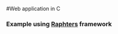 #Web application in C

### Example using [Raphters](https://github.com/DanielWaterworth/Raphters) framework


